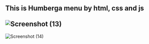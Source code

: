 ## This is Humberga menu by html, css and js <br> <br> ![Screenshot (13)](https://user-images.githubusercontent.com/91025640/159137676-e70fb667-c66f-4cb9-a126-188d7f1262f4.png)
![Screenshot (14)](https://user-images.githubusercontent.com/91025640/159137679-82f47f04-be5e-4894-abcc-a9162f2b62ab.png)

